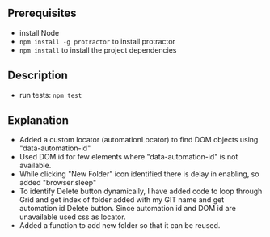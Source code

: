 ## Prerequisites
- install Node 
- `npm install -g protractor` to install protractor
- `npm install` to install the project dependencies

## Description
- run tests: `npm test`

## Explanation
 - Added a custom locator (automationLocator) to find DOM objects using "data-automation-id"
 - Used DOM id for few elements where "data-automation-id" is not available.
 - While clicking "New Folder" icon identified there is delay in enabling, so added "browser.sleep"
 - To identify Delete button dynamically, I have added code to loop through Grid and get index of folder added with my GIT name and get automation id Delete button. Since automation id and DOM id are unavailable used css as locator.
 - Added a function to add new folder so that it can be reused.
